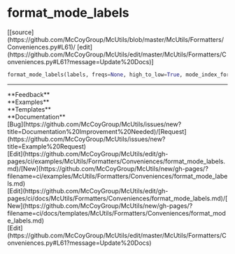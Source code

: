 # <a id="McUtils.Formatters.Conveniences.format_mode_labels">format_mode_labels</a>
<div class="docs-source-link" markdown="1">
[[source](https://github.com/McCoyGroup/McUtils/blob/master/McUtils/Formatters/Conveniences.py#L61)/
[edit](https://github.com/McCoyGroup/McUtils/edit/master/McUtils/Formatters/Conveniences.py#L61?message=Update%20Docs)]
</div>

```python
format_mode_labels(labels, freqs=None, high_to_low=True, mode_index_format='{:.0f}', frequency_format='{:.0f}', headers=None, column_join=' | ', none_tag='mixed', **etc): 
```













---


<div markdown="1" class="text-secondary">
<div class="container">
  <div class="row">
   <div class="col" markdown="1">
**Feedback**   
</div>
   <div class="col" markdown="1">
**Examples**   
</div>
   <div class="col" markdown="1">
**Templates**   
</div>
   <div class="col" markdown="1">
**Documentation**   
</div>
   <div class="col" markdown="1">
   
</div>
   <div class="col" markdown="1">
   
</div>
   <div class="col" markdown="1">
   
</div>
</div>
  <div class="row">
   <div class="col" markdown="1">
[Bug](https://github.com/McCoyGroup/McUtils/issues/new?title=Documentation%20Improvement%20Needed)/[Request](https://github.com/McCoyGroup/McUtils/issues/new?title=Example%20Request)   
</div>
   <div class="col" markdown="1">
[Edit](https://github.com/McCoyGroup/McUtils/edit/gh-pages/ci/examples/McUtils/Formatters/Conveniences/format_mode_labels.md)/[New](https://github.com/McCoyGroup/McUtils/new/gh-pages/?filename=ci/examples/McUtils/Formatters/Conveniences/format_mode_labels.md)   
</div>
   <div class="col" markdown="1">
[Edit](https://github.com/McCoyGroup/McUtils/edit/gh-pages/ci/docs/McUtils/Formatters/Conveniences/format_mode_labels.md)/[New](https://github.com/McCoyGroup/McUtils/new/gh-pages/?filename=ci/docs/templates/McUtils/Formatters/Conveniences/format_mode_labels.md)   
</div>
   <div class="col" markdown="1">
[Edit](https://github.com/McCoyGroup/McUtils/edit/master/McUtils/Formatters/Conveniences.py#L61?message=Update%20Docs)   
</div>
   <div class="col" markdown="1">
   
</div>
   <div class="col" markdown="1">
   
</div>
   <div class="col" markdown="1">
   
</div>
</div>
</div>
</div>